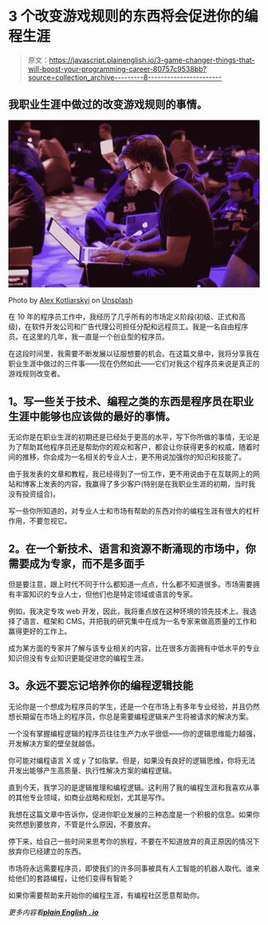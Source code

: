 # 3 个改变游戏规则的东西将会促进你的编程生涯

> 原文：<https://javascript.plainenglish.io/3-game-changer-things-that-will-boost-your-programming-career-80757c9538bb?source=collection_archive---------8----------------------->

## 我职业生涯中做过的改变游戏规则的事情。

![](img/2a330a26dc4187d8b705ec8437131b2e.png)

Photo by [Alex Kotliarskyi](https://unsplash.com/@frantic?utm_source=medium&utm_medium=referral) on [Unsplash](https://unsplash.com?utm_source=medium&utm_medium=referral)

在 10 年的程序员工作中，我经历了几乎所有的市场定义阶段(初级、正式和高级)，在软件开发公司和广告代理公司担任分配和远程员工。我是一名自由程序员。在这里的几年，我一直是一个创业型的程序员。

在这段时间里，我需要不断发展以征服想要的机会。在这篇文章中，我将分享我在职业生涯中做过的三件事——现在仍然如此——它们对我这个程序员来说是真正的游戏规则改变者。

## **1。写一些关于技术、编程之类的东西是程序员在职业生涯中能够也应该做的最好的事情。**

无论你是在职业生涯的初期还是已经处于更高的水平，写下你所做的事情，无论是为了帮助其他程序员还是帮助你的观众和客户，都会让你获得更多的权威，随着时间的推移，你会成为一名相关的专业人士，更不用说加强你的知识和技能了。

由于我发表的文章和教程，我已经得到了一份工作，更不用说由于在互联网上的网站和博客上发表的内容，我赢得了多少客户(特别是在我职业生涯的初期，当时我没有投资组合)。

写一些你所知道的，对专业人士和市场有帮助的东西对你的编程生涯有很大的杠杆作用，不要忽视它。

## **2。在一个新技术、语言和资源不断涌现的市场中，你需要成为专家，而不是多面手**

但是要注意，跟上时代不同于什么都知道一点点，什么都不知道很多。市场需要拥有丰富知识的专业人士，但他们也是特定领域或语言的专家。

例如，我决定专攻 web 开发，因此，我将重点放在这种环境的领先技术上。我选择了语言、框架和 CMS，并把我的研究集中在成为一名专家来做高质量的工作和赢得更好的工作上。

成为某方面的专家并了解与该专业相关的内容，比在很多方面拥有中低水平的专业知识但没有专业知识更能促进您的编程生涯。

## **3。永远不要忘记培养你的编程逻辑技能**

无论你是一个想成为程序员的学生，还是一个在市场上有多年专业经验，并且仍然想长期留在市场上的程序员，你总是需要编程逻辑来产生将被请求的解决方案。

一个没有掌握编程逻辑的程序员往往生产力水平很低——你的逻辑思维能力越强，开发解决方案的壁垒就越低。

你可能对编程语言 X 或 y 了如指掌。但是，如果没有良好的逻辑思维，你将无法开发出能够产生高质量、执行性解决方案的编程逻辑。

直到今天，我学习的是逻辑推理和编程逻辑。这利用了我的编程生涯和我喜欢从事的其他专业领域，如商业战略和规划，尤其是写作。

我想在这篇文章中告诉你，促进你职业发展的三种态度是一个积极的信息。如果你突然想到要放弃，不管是什么原因，不要放弃。

停下来，给自己一些时间来思考你的旅程，不要在不知道放弃的真正原因的情况下放弃你已经建立的东西。

市场将永远需要程序员，即使我们的许多同事被具有人工智能的机器人取代。谁来给他们的套路编程，让他们变得有智能？

如果你需要帮助来开始你的编程生涯，有编程社区愿意帮助你。

*更多内容看*[***plain English . io***](http://plainenglish.io)